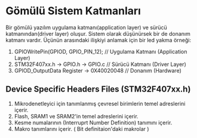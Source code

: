 # Gömülü Sistem Katmanları 
Bir gömülü yazılım uygulama katmanı(application layer) ve sürücü katmanından(driver layer) 
oluşur. Sistem olarak düşünürsek bir de donanım katmanı vardır. 
Üçünün arasındaki ilişkiyi anlamak için bir led yakma örneği:

1. GPIOWritePin(GPIOD, GPIO_PIN_12);            // Uygulama Katmanı (Application Layer)
2. STM32F407xx.h -> GPIO.h -> GPIO.c            // Sürücü Katmanı (Driver Layer)
3. GPIOD_OutputData Register -> 0X40020048      // Donanım (Hardware)


## Device Specific Headers Files (STM32F407xx.h)
1. Mikrodenetleyici için tanımlanmış çevresel birimlerin temel adreslerini içerir.   
2. Flash, SRAM1 ve SRAM2'in temel adreslerini içerir.    
3. Kesme numalarının (Interruprt Number Definition) tanımını içerir. 
4. Makro tanımlarını içerir. ( Bit definitaion'daki makrolar )

